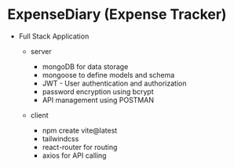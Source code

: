 # ExpenseDiary (Expense Tracker)
   - Full Stack Application
     - server
        - mongoDB for data storage
        - mongoose to define models and schema
        - JWT - User authentication and authorization
        - password encryption using bcrypt
        - API management using POSTMAN 


     - client
        - npm create vite@latest
        - tailwindcss
        - react-router for routing
        - axios for API calling
    